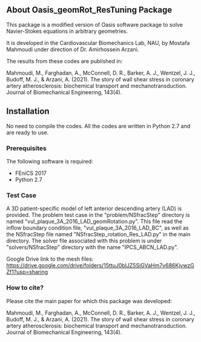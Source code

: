 ## About Oasis_geomRot_ResTuning Package

This package is a modified version of Oasis software package to solve Navier-Stokes equations in arbitrary geometries. 

It is developed in the Cardiovascular Biomechanics Lab, NAU, by Mostafa Mahmoudi under direction of Dr. Amirhossein Arzani.

The results from these codes are published in:

Mahmoudi, M., Farghadan, A., McConnell, D. R., Barker, A. J., Wentzel, J. J., Budoff, M. J., & Arzani, A. (2021). The story of wall shear stress in coronary artery atherosclerosis: biochemical transport and mechanotransduction. Journal of Biomechanical Engineering, 143(4).


## Installation

No need to compile the codes. All the codes are written in Python 2.7 and are ready to use.

### Prerequisites

The following software is required:

- FEniCS 2017
- Python 2.7

### Test Case

A 3D patient-specific model of left anterior descending artery (LAD) is provided. The problem test case in the "problem/NSfracStep" directory is named "vul_plaque_3A_2016_LAD_geomRotation.py". This file read the inflow boundary condition file, "vul_plaque_3A_2016_LAD_BC", as well as the NSfracStep file named "NSfracStep_rotation_Res_LAD.py" in the main directory. The solver file associated with this problem is under "solvers/NSfracStep" directory with the name "IPCS_ABCN_LAD.py". 

Google Drive link to the mesh files: https://drive.google.com/drive/folders/15ttuJ0blJZ5SiGVaHm7v686KjvwzGZf1?usp=sharing

### How to cite?

Please cite the main paper for which this package was developed:

Mahmoudi, M., Farghadan, A., McConnell, D. R., Barker, A. J., Wentzel, J. J., Budoff, M. J., & Arzani, A. (2021). The story of wall shear stress in coronary artery atherosclerosis: biochemical transport and mechanotransduction. Journal of Biomechanical Engineering, 143(4).
